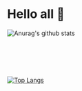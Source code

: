 # Hello all :wave:
![Anurag's github stats](https://github-readme-stats.vercel.app/api?username=sanjami2010)
# &nbsp;
[![Top Langs](https://github-readme-stats.vercel.app/api/top-langs/?username=sanjami2010)](https://github.com/sanjami2010/github-readme-stats)
# &nbsp;





